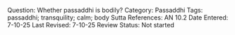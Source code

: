 Question: Whether passaddhi is bodily?
Category: Passaddhi
Tags: passaddhi; transquility; calm; body
Sutta References: AN 10.2
Date Entered: 7-10-25
Last Revised: 7-10-25
Review Status: Not started